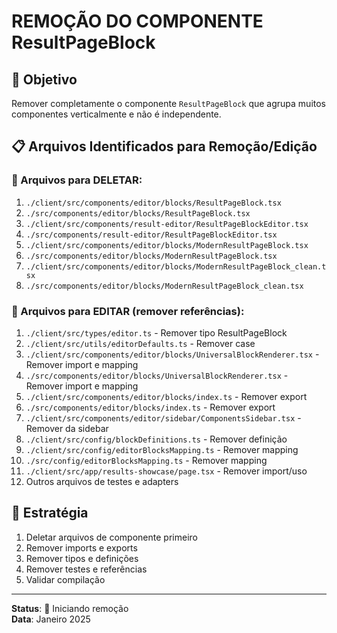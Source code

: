 # REMOÇÃO DO COMPONENTE ResultPageBlock

## 🎯 Objetivo
Remover completamente o componente `ResultPageBlock` que agrupa muitos componentes verticalmente e não é independente.

## 📋 Arquivos Identificados para Remoção/Edição

### 📁 Arquivos para DELETAR:
1. `./client/src/components/editor/blocks/ResultPageBlock.tsx`
2. `./src/components/editor/blocks/ResultPageBlock.tsx`
3. `./client/src/components/result-editor/ResultPageBlockEditor.tsx`
4. `./src/components/result-editor/ResultPageBlockEditor.tsx`
5. `./client/src/components/editor/blocks/ModernResultPageBlock.tsx`
6. `./src/components/editor/blocks/ModernResultPageBlock.tsx`
7. `./client/src/components/editor/blocks/ModernResultPageBlock_clean.tsx`
8. `./src/components/editor/blocks/ModernResultPageBlock_clean.tsx`

### 📝 Arquivos para EDITAR (remover referências):
1. `./client/src/types/editor.ts` - Remover tipo ResultPageBlock
2. `./client/src/utils/editorDefaults.ts` - Remover case
3. `./client/src/components/editor/blocks/UniversalBlockRenderer.tsx` - Remover import e mapping
4. `./src/components/editor/blocks/UniversalBlockRenderer.tsx` - Remover import e mapping
5. `./client/src/components/editor/blocks/index.ts` - Remover export
6. `./src/components/editor/blocks/index.ts` - Remover export
7. `./client/src/components/editor/sidebar/ComponentsSidebar.tsx` - Remover da sidebar
8. `./client/src/config/blockDefinitions.ts` - Remover definição
9. `./client/src/config/editorBlocksMapping.ts` - Remover mapping
10. `./src/config/editorBlocksMapping.ts` - Remover mapping
11. `./client/src/app/results-showcase/page.tsx` - Remover import/uso
12. Outros arquivos de testes e adapters

## 🔧 Estratégia
1. Deletar arquivos de componente primeiro
2. Remover imports e exports
3. Remover tipos e definições
4. Remover testes e referências
5. Validar compilação

---
**Status**: 🚀 Iniciando remoção  
**Data**: Janeiro 2025

